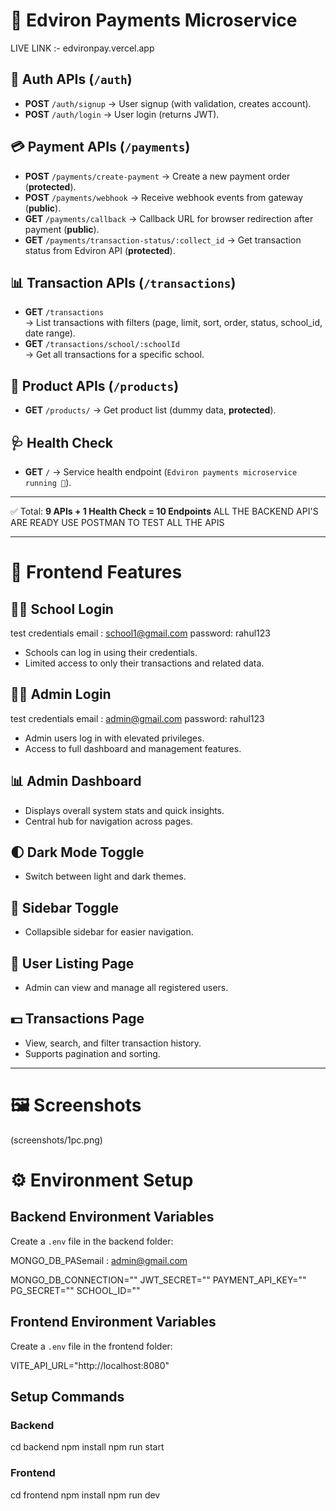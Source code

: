# 🚀 Edviron Payments Microservice

LIVE LINK :- edvironpay.vercel.app

## 🔐 Auth APIs (`/auth`)

- **POST** `/auth/signup` → User signup (with validation, creates account).
- **POST** `/auth/login` → User login (returns JWT).

## 💳 Payment APIs (`/payments`)

- **POST** `/payments/create-payment` → Create a new payment order (**protected**).
- **POST** `/payments/webhook` → Receive webhook events from gateway (**public**).
- **GET** `/payments/callback` → Callback URL for browser redirection after payment (**public**).
- **GET** `/payments/transaction-status/:collect_id` → Get transaction status from Edviron API (**protected**).

## 📊 Transaction APIs (`/transactions`)

- **GET** `/transactions`  
  → List transactions with filters (page, limit, sort, order, status, school_id, date range).
- **GET** `/transactions/school/:schoolId`  
  → Get all transactions for a specific school.

## 🚗 Product APIs (`/products`)

- **GET** `/products/` → Get product list (dummy data, **protected**).

## 🩺 Health Check

- **GET** `/` → Service health endpoint (`Edviron payments microservice running 🚀`).

---

✅ Total: **9 APIs + 1 Health Check = 10 Endpoints**
ALL THE BACKEND API'S ARE READY USE POSTMAN TO TEST ALL THE APIS

---

# 🎨 Frontend Features

## 👨‍🎓 School Login

test credentials
email : school1@gmail.com
password: rahul123

- Schools can log in using their credentials.
- Limited access to only their transactions and related data.

## 👨‍💼 Admin Login

test credentials
email : admin@gmail.com
password: rahul123

- Admin users log in with elevated privileges.
- Access to full dashboard and management features.

## 📊 Admin Dashboard

- Displays overall system stats and quick insights.
- Central hub for navigation across pages.

## 🌓 Dark Mode Toggle

- Switch between light and dark themes.

## 📑 Sidebar Toggle

- Collapsible sidebar for easier navigation.

## 👥 User Listing Page

- Admin can view and manage all registered users.

## 💵 Transactions Page

- View, search, and filter transaction history.
- Supports pagination and sorting.

---

# 🖼 Screenshots

(screenshots/1pc.png)

# ⚙ Environment Setup

## Backend Environment Variables

Create a `.env` file in the backend folder:

MONGO_DB_PASemail : admin@gmail.com

MONGO_DB_CONNECTION="<your-mongodb-connection-string>"
JWT_SECRET="<your-jwt-secret>"
PAYMENT_API_KEY="<your-payment-api-key>"
PG_SECRET="<your-pg-secret>"
SCHOOL_ID="<your-school-id>"

## Frontend Environment Variables

Create a `.env` file in the frontend folder:

VITE_API_URL="http://localhost:8080"

## Setup Commands

### Backend

cd backend
npm install
npm run start

### Frontend

cd frontend
npm install
npm run dev

